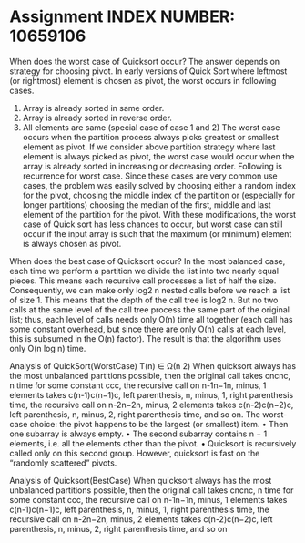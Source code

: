 # Assignment     INDEX NUMBER: 10659106  
When does the worst case of Quicksort occur?
The answer depends on strategy for choosing pivot. In early versions of Quick Sort where leftmost (or rightmost) element is chosen as pivot, the worst occurs in following cases.
1) Array is already sorted in same order.
2) Array is already sorted in reverse order.
3) All elements are same (special case of case 1 and 2)
The worst case occurs when the partition process always picks greatest or smallest element as pivot. If we consider above partition strategy where last element is always picked as pivot, the worst case would occur when the array is already sorted in increasing or decreasing order. Following is recurrence for worst case.
Since these cases are very common use cases, the problem was easily solved by choosing either a random index for the pivot, choosing the middle index of the partition or (especially for longer partitions) choosing the median of the first, middle and last element of the partition for the pivot. With these modifications, the worst case of Quick sort has less chances to occur, but worst case can still occur 
if the input array is such that the maximum (or minimum) element is always chosen as pivot.


When does the best case of  Quicksort occur?
In the most balanced case, each time we perform a partition we divide the list into two nearly equal pieces. This means each recursive call processes a list of half the size. Consequently, we can make only log2 n nested calls before we reach a list of size 1. This means that the depth of the call tree is log2 n. But no two calls at the same level of the call tree process the same part of the original list; thus, each level of calls needs only O(n) time all together (each call has some constant overhead, but since there are only O(n) calls at each level, this is subsumed in the O(n) factor). The result is that the algorithm uses only O(n log n) time.


Analysis of QuickSort(WorstCase) T(n) ∈ Ω(n
2)
When quicksort always has the most unbalanced partitions possible, then the original call takes cncnc, n time for some constant ccc, the recursive call on n-1n−1n, minus, 1 elements takes c(n-1)c(n−1)c, left parenthesis, n, minus, 1, right parenthesis time, the recursive call on n-2n−2n, minus, 2 elements takes c(n-2)c(n−2)c, left parenthesis, n, minus, 2, right parenthesis time, and so on.
The worst-case choice: the pivot happens to be the largest (or
smallest) item.
• Then one subarray is always empty.
• The second subarray contains n − 1 elements, i.e. all the
elements other than the pivot.
• Quicksort is recursively called only on this second group.
However, quicksort is fast on the “randomly scattered” pivots.


Analysis of Quicksort(BestCase)
When quicksort always has the most unbalanced partitions possible, then the original call takes cncnc, n time for some constant ccc, the recursive call on n-1n−1n, minus, 1 elements takes c(n-1)c(n−1)c, left parenthesis, n, minus, 1, right parenthesis time, the recursive call on n-2n−2n, minus, 2 elements takes c(n-2)c(n−2)c, left parenthesis, n, minus, 2, right parenthesis time, and so on

 
